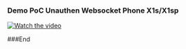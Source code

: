 ### Demo PoC Unauthen Websocket Phone X1s/X1sp

[![Watch the video](https://img.youtube.com/vi/D23tkoy2qN0/hqdefault.jpg)](https://youtu.be/D23tkoy2qN0)

###End
